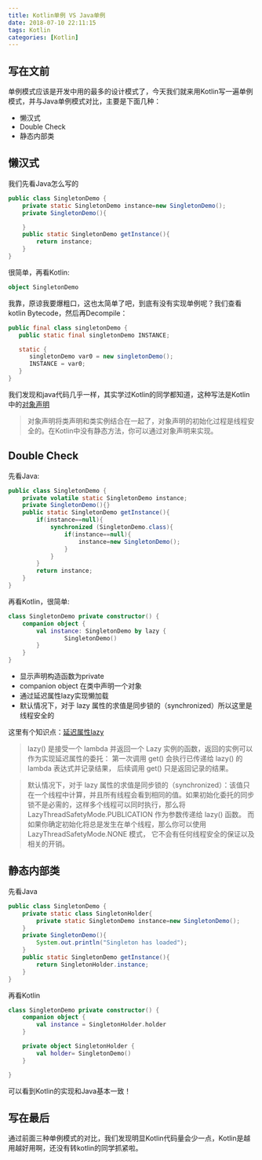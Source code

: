 ```yaml
---
title: Kotlin单例 VS Java单例
date: 2018-07-10 22:11:15
tags: Kotlin
categories: [Kotlin]
---
```


## 写在文前

单例模式应该是开发中用的最多的设计模式了，今天我们就来用Kotlin写一遍单例模式，并与Java单例模式对比，主要是下面几种：

* 懒汉式
* Double Check
* 静态内部类

## 懒汉式

我们先看Java怎么写的

```java
public class SingletonDemo {
    private static SingletonDemo instance=new SingletonDemo();
    private SingletonDemo(){

    }
    public static SingletonDemo getInstance(){
        return instance;
    }
}
```

很简单，再看Kotlin:

```Kotlin
object SingletonDemo
```

<!--more-->

我靠，原谅我要爆粗口，这也太简单了吧，到底有没有实现单例呢？我们查看kotlin Bytecode，然后再Decompile：

```java
public final class singletonDemo {
   public static final singletonDemo INSTANCE;

   static {
      singletonDemo var0 = new singletonDemo();
      INSTANCE = var0;
   }
}
```

我们发现和java代码几乎一样，其实学过Kotlin的同学都知道，这种写法是Kotlin中的[对象声明](https://www.kotlincn.net/docs/reference/object-declarations.html#%E4%BC%B4%E7%94%9F%E5%AF%B9%E8%B1%A1)
>对象声明将类声明和类实例结合在一起了，对象声明的初始化过程是线程安全的。在Kotlin中没有静态方法，你可以通过对象声明来实现。

## Double Check

先看Java:

```java
public class SingletonDemo {
    private volatile static SingletonDemo instance;
    private SingletonDemo(){} 
    public static SingletonDemo getInstance(){
        if(instance==null){
            synchronized (SingletonDemo.class){
                if(instance==null){
                    instance=new SingletonDemo();
                }
            }
        }
        return instance;
    }
}
```

再看Kotlin，很简单:

```Kotlin
class SingletonDemo private constructor() {
    companion object {
        val instance: SingletonDemo by lazy {
        		SingletonDemo() 
        }
    }
}
```

* 显示声明构造函数为private
* companion object 在类中声明一个对象
* 通过延迟属性lazy实现懒加载
* 默认情况下，对于 lazy 属性的求值是同步锁的（synchronized）所以这里是线程安全的

这里有个知识点：[延迟属性lazy](https://www.kotlincn.net/docs/reference/delegated-properties.html)

>lazy() 是接受一个 lambda 并返回一个 Lazy <T> 实例的函数，返回的实例可以作为实现延迟属性的委托： 第一次调用 get() 会执行已传递给 lazy() 的 lambda 表达式并记录结果， 后续调用 get() 只是返回记录的结果。

>默认情况下，对于 lazy 属性的求值是同步锁的（synchronized）：该值只在一个线程中计算，并且所有线程会看到相同的值。如果初始化委托的同步锁不是必需的，这样多个线程可以同时执行，那么将 LazyThreadSafetyMode.PUBLICATION 作为参数传递给 lazy() 函数。 而如果你确定初始化将总是发生在单个线程，那么你可以使用 LazyThreadSafetyMode.NONE 模式， 它不会有任何线程安全的保证以及相关的开销。


## 静态内部类

先看Java

```java
public class SingletonDemo {
    private static class SingletonHolder{
        private static SingletonDemo instance=new SingletonDemo();
    }
    private SingletonDemo(){
        System.out.println("Singleton has loaded");
    }
    public static SingletonDemo getInstance(){
        return SingletonHolder.instance;
    }
}
```

再看Kotlin

```Kotlin
class SingletonDemo private constructor() {
    companion object {
        val instance = SingletonHolder.holder
    }

    private object SingletonHolder {
        val holder= SingletonDemo()
    }

}
```

可以看到Kotlin的实现和Java基本一致！

## 写在最后

通过前面三种单例模式的对比，我们发现明显Kotlin代码量会少一点，Kotlin是越用越好用啊，还没有转kotlin的同学抓紧啦。
